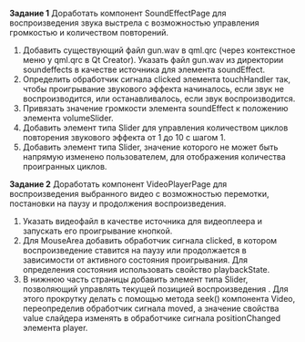 **Задание 1**
Доработать компонент SoundEffectPage для воспроизведения звука выстрела с возможностью управления громкостью и количеством повторений.

1. Добавить существующий файл gun.wav в qml.qrc (через контекстное меню у qml.qrc в Qt Creator). Указать файл gun.wav из директории soundeffects в качестве источника для элемента soundEffect.
2. Определить обработчик сигнала clicked элемента touchHandler так, чтобы проигрывание звукового эффекта начиналось, если звук не воспроизводится, или останавливалось, если звук воспроизводится.
3. Привязать значение громкости элемента soundEffect к положению элемента volumeSlider.
4. Добавить элемент типа Slider для управления количеством циклов повторения звукового эффекта от 1 до 10 с шагом 1.
5. Добавить элемент типа Slider, значение которого не может быть напрямую изменено пользователем, для отображения количества проигранных циклов.

**Задание 2**
Доработать компонент VideoPlayerPage для воспроизведения выбранного видео с возможностью перемотки, постановки на паузу и продолжения воспроизведения.

1. Указать видеофайл в качестве источника для видеоплеера и запускать его проигрывание кнопкой.
2. Для MouseArea добавить обработчик сигнала clicked, в котором воспроизведение ставится на паузу или продолжается в зависимости от активного состояния проигрывания. Для определения состояния использовать свойство playbackState.
3. В нижнюю часть страницы добавить элемент типа Slider, позволяющий управлять текущей позицией воспроизведения . Для этого прокрутку делать с помощью метода seek() компонента Video, переопределив обработчик сигнала moved, а значение свойства value слайдера изменять в обработчике сигнала positionChanged элемента player.